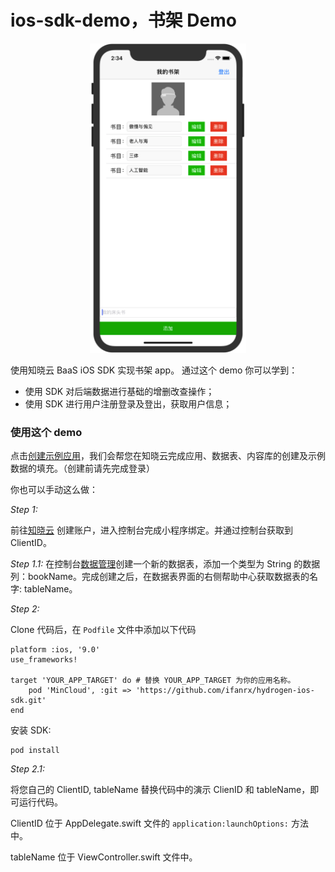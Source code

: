 # ios-sdk-demo，书架 Demo

<p align="center"><img src="../assets/ios-sdk-demo.png" width = "250"/></p>

使用知晓云 BaaS iOS SDK 实现书架 app。
通过这个 demo 你可以学到：

- 使用 SDK 对后端数据进行基础的增删改查操作；
- 使用 SDK 进行用户注册登录及登出，获取用户信息；

### 使用这个 demo

点击<a href="https://cloud.minapp.com/dashboard/?demo=bookshelf-demo" target="_blank">创建示例应用</a>，我们会帮您在知晓云完成应用、数据表、内容库的创建及示例数据的填充。（创建前请先完成登录）

你也可以手动这么做：

*Step 1:*

前往[知晓云](https://cloud.minapp.com) 创建账户，进入控制台完成小程序绑定。并通过控制台获取到 ClientID。

*Step 1.1:*
在控制台[数据管理](https://cloud.minapp.com/hydrogen/flex/schema/)创建一个新的数据表，添加一个类型为 String 的数据列：bookName。完成创建之后，在数据表界面的右侧帮助中心获取数据表的名字: tableName。

*Step 2:*

Clone 代码后，在 `Podfile` 文件中添加以下代码

```
platform :ios, '9.0'
use_frameworks!

target 'YOUR_APP_TARGET' do # 替换 YOUR_APP_TARGET 为你的应用名称。
    pod 'MinCloud', :git => 'https://github.com/ifanrx/hydrogen-ios-sdk.git'
end
```

安装 SDK:

```
pod install
```
*Step 2.1:*

将您自己的 ClientID, tableName 替换代码中的演示 ClienID 和 tableName，即可运行代码。

ClientID 位于 AppDelegate.swift 文件的 `application:launchOptions:` 方法中。

tableName 位于 ViewController.swift 文件中。
